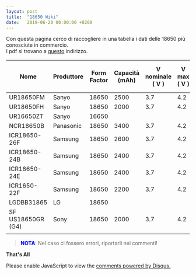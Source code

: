 ```yaml
---
layout: post
title:  "18650 Wiki"
date:   2019-06-20 00:00:00 +0200
---
```


Con questa pagina cerco di raccogliere in una tabella i dati delle 18650 più conosciute in commercio.  
I pdf si trovano a [questo](https://github.com/pietrotti97/pietrotti97.github.io/tree/master/media/18650) indirizzo.

| Nome | Produttore | Form Factor | Capacità (mAh) | V nominale ( V ) | V max ( V )|V min ( V )| I max ( A ) | I Picco ( A ) | I carica ( mA ) | PDF |
|-------|--------|---------|---------|---------|---------|---------|---------|---------|---------|---------|
| UR18650FM | Sanyo | 18650 | 2500 | 3.7 | 4.2 | | | | 1750 | SI |
| UR18650FH | Sanyo | 18650 | 2000  | 3.7 | 4.2 | | | | | |
| UR16650ZT | Sanyo | 16650 |  |  | | | | | |
| NCR18650B | Panasonic | 18650 | 3400 | 3.7 | 4.2 | | | | | |
| ICR18650-26F | Samsung | 18650 | 2600 | 3.7 | 4.2 | | | | | | 
| ICR18650-24B | Samsung | 18650 | 2400 | 3.7 | 4.2 | | | | | |
| ICR18650-24E | Samsung | 18650 | 2400 | 3.7 | 4.2 | | | | | |
| ICR1650-22F |  Samsung | 18650 | 2200 | 3.7 | 4.2 | | | | | |
| LGDBB31865 | LG | 18650 |  |  | | | | | | |
| SF US18650GR (G4) | Sony | 18650 |  2000 | 3.7 | 4.2 | 3.0 | | | 1000 | SI |
| | | | | | | | | | | |


  
><span style="color:blue">**NOTA**</span>:  Nel caso ci fossero errori, riportarli nei commenti! 

**That's All**


 
<div id="disqus_thread"></div>
<script>

/**
*  RECOMMENDED CONFIGURATION VARIABLES: EDIT AND UNCOMMENT THE SECTION BELOW TO INSERT DYNAMIC VALUES FROM YOUR PLATFORM OR CMS.
*  LEARN WHY DEFINING THESE VARIABLES IS IMPORTANT: https://disqus.com/admin/universalcode/#configuration-variables*/
/*
var disqus_config = function () {
this.page.url = https://pietrotti97.com/pagine/progetti/2019/06/20/18650.html;  // Replace PAGE_URL with your page's canonical URL variable
this.page.identifier = 18650wiki; // Replace PAGE_IDENTIFIER with your page's unique identifier variable
};
*/
(function() { // DON'T EDIT BELOW THIS LINE
var d = document, s = d.createElement('script');
s.src = 'https://pietrotti97.disqus.com/embed.js';
s.setAttribute('data-timestamp', +new Date());
(d.head || d.body).appendChild(s);
})();
</script>
<noscript>Please enable JavaScript to view the <a href="https://disqus.com/?ref_noscript">comments powered by Disqus.</a></noscript>
                            
